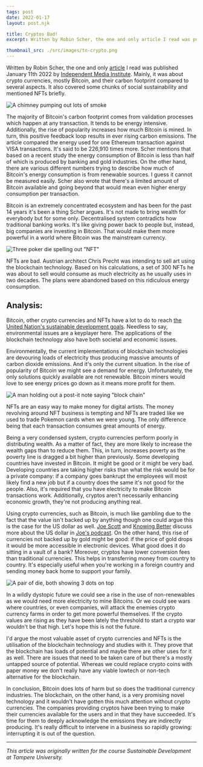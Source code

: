 ```yaml
--- 
tags: post
date: 2022-01-17
layout: post.njk

title: Cryptos Bad!
excerpt: Written by Robin Scher, the one and only article I read was published January 11th 2022 by Independent Media Institute. Mainly, it was about crypto currencies, mostly Bitcoin, and their carbon footprint compared to several aspects. It also covered some chunks of social sustainability and mentioned NFTs briefly.

thumbnail_src: ./src/images/tn-crypto.png
---
```


Written by Robin Scher, the one and only [article](https://independentmediainstitute.org/efl-tat-20220111/) I read was published January 11th 2022 by [Independent Media Institute](https://independentmediainstitute.org/). Mainly, it was about crypto currencies, mostly Bitcoin, and their carbon footprint compared to several aspects. It also covered some chunks of social sustainability and mentioned NFTs briefly.

![A chimney pumping out lots of smoke](https://miro.medium.com/v2/resize:fit:720/format:webp/0*rT0EpMZn4CijNPRV "Photo by veeterzy on Unsplash")

The majority of Bitcoin's carbon footprint comes from validation processes which happen at any transaction. It tends to be energy intensive. Additionally, the rise of popularity increases how much Bitcoin is mined. In turn, this positive feedback loop results in ever rising carbon emissions. The article compared the energy used for one Ethereum transaction against VISA transactions. It's said to be 226,910 times more. Scher mentions that based on a recent study the energy consumption of Bitcoin is less than half of which is produced by banking and gold industries. On the other hand, there are various different numbers trying to describe how much of Bitcoin's energy consumption is from renewable sources. I guess it cannot be measured easily. Scher also wrote that there's a limited amount of Bitcoin available and going beyond that would mean even higher energy consumption per transaction.

Bitcoin is an extremely concentrated ecosystem and has been for the past 14 years it's been a thing Scher argues. It's not made to bring wealth for everybody but for some only. Decentralised system contradicts how traditional banking works. It's like giving power back to people but, instead, big companies are investing in Bitcoin. That would make them more powerful in a world where Bitcoin was the mainstream currency.

![Three poker die spelling out "NFT"](https://miro.medium.com/v2/resize:fit:720/format:webp/0*zO86Dasq37RWT-w3 "Photo by Andrey Metelev on Unsplash")

NFTs are bad. Austrian architect Chris Precht was intending to sell art using the blockchain technology. Based on his calculations, a set of 300 NFTs he was about to sell would consume as much electricity as he usually uses in two decades. The plans were abandoned based on this ridiculous energy consumption.

## Analysis:

Bitcoin, other crypto currencies and NFTs have a lot to do to reach [the United Nation's sustainable development goals](https://www.undp.org/sustainable-development-goals). Needless to say, environmental issues are a keyplayer here. The applications of the blockchain technology also have both societal and economic issues.

Environmentally, the current implementations of blockchain technologies are devouring loads of electricity thus producing massive amounts of carbon dioxide emissions. And it's only the current situation. In the rise of popularity of Bitcoin we might see a demand for energy. Unfortunately, the only solutions quickly available are not renewable. Bitcoin miners would love to see energy prices go down as it means more profit for them.

![A man holding out a post-it note saying "block chain"](https://miro.medium.com/v2/resize:fit:720/format:webp/0*QyKfWoqjnEEQ_GRy "Photo by Hitesh Choudhary on Unsplash")

NFTs are an easy way to make money for digital artists. The money revolving around NFT business is tempting and NFTs are traded like we used to trade Pokemon cards when we were young. The only difference being that each transaction consumes great amounts of energy.

Being a very condensed system, crypto currencies perform poorly in distributing wealth. As a matter of fact, they are more likely to increase the wealth gaps than to reduce them. This, in turn, increases poverty as the poverty line is dragged a bit higher than previously. Some developing countries have invested in Bitcoin. It might be good or it might be very bad. Developing countries are taking higher risks than what the risk would be for a private company: if a company goes bankrupt the employees will most likely find a new job but if a country does the same it's not good for the people. Also, it's required that you have electricity to make Bitcoin transactions work. Additionally, cryptos aren't necessarily enhancing economic growth, they're not producing anything real.

Using crypto currencies, such as Bitcoin, is much like gambling due to the fact that the value isn't backed up by anything though one could argue this is the case for the US dollar as well. [Joe Scott](https://www.youtube.com/c/joescott) and [Knowing Better](https://www.youtube.com/c/KnowingBetter) discuss more about the US dollar in [Joe's podcast](https://podcasts.google.com/feed/aHR0cHM6Ly9yc3MuYXJ0MTkuY29tL2Fuc3dlcnMtd2l0aC1qb2UtcG9kY2FzdA/episode/Z2lkOi8vYXJ0MTktZXBpc29kZS1sb2NhdG9yL1YwL2U2YnF6WFVYa0U0SzdiNWpnMlFXZUtXWWlyU0IxaEU0NnBFVkRsMGo5SDg?sa=X&ved=0CAUQkfYCahcKEwjA_ouHkbn1AhUAAAAAHQAAAAAQLA). On the other hand, this rise of currencies not backed up by gold might be good: if the price of gold drops it would be more accessible in electronic devices. What good does it do sitting in a vault of a bank? Moreover, cryptos have lower conversion fees than traditional currencies. This helps in transferring money from country to country. It's especially useful when you're working in a foreign country and sending money back home to support your family.

![A pair of die, both showing 3 dots on top](https://miro.medium.com/v2/resize:fit:720/format:webp/0*bZW8_3U-sAqHD-zs "Photo by Markus Winkler on Unsplash")

In a wildly dystopic future we could see a rise in the use of non-renewables as we would need more electricity to mine Bitcoins. Or we could see wars where countries, or even companies, will attack the enemies crypto currency farms in order to get more powerful themselves. If the crypto values are rising as they have been lately the threshold to start a crypto war wouldn't be that high. Let's hope this is not the future.

I'd argue the most valuable asset of crypto currencies and NFTs is the utilisation of the blockchain technology and studies with it. They prove that the blockchain has loads of potential and maybe there are other uses for it as well. There are issues that need to be taken care of but there's a mostly untapped source of potential. Whereas we could replace crypto coins with paper money we don't really have any viable lowtech or non-tech alternative for the blockchain.

In conclusion, Bitcoin does lots of harm but so does the traditional currency industries. The blockchain, on the other hand, is a very promising novel technology and it wouldn't have gotten this much attention without crypto currencies. The companies providing cryptos have been trying to make their currencies available for the users and in that they have succeeded. It's time for them to deeply acknowledge the emissions they are indirectly producing. It's really difficult to intervene in a business so rapidly growing: interrupting it is out of the question.

---

*This article was originally written for the course Sustainable Development at Tampere University.* 